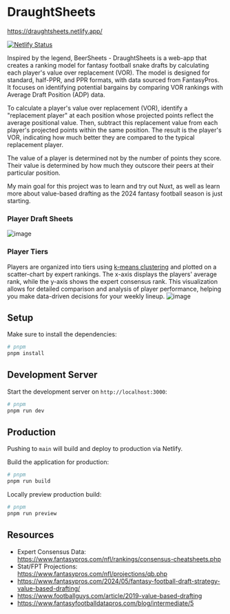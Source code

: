 # DraughtSheets

https://draughtsheets.netlify.app/

[![Netlify Status](https://api.netlify.com/api/v1/badges/9054d569-d4fc-4a12-9ee7-0fc6af861379/deploy-status)](https://app.netlify.com/sites/draughtsheets/deploys)

Inspired by the legend, BeerSheets - DraughtSheets is a web-app that creates a ranking model for fantasy football snake drafts by calculating each player's value over replacement (VOR). The model is designed for standard, half-PPR, and PPR formats, with data sourced from FantasyPros. It focuses on identifying potential bargains by comparing VOR rankings with Average Draft Position (ADP) data.

To calculate a player's value over replacement (VOR), identify a "replacement player" at each position whose projected points reflect the average positional value. Then, subtract this replacement value from each player's projected points within the same position. The result is the player's VOR, indicating how much better they are compared to the typical replacement player.

The value of a player is determined not by the number of points they score. Their value is determined by how much they outscore their peers at their particular position.

My main goal for this project was to learn and try out Nuxt, as well as learn more about value-based drafting as the 2024 fantasy football season is just starting.

### Player Draft Sheets
![image](https://github.com/user-attachments/assets/66818694-facb-4cd7-b141-32d871e2407c)

### Player Tiers
Players are organized into tiers using [k-means clustering](https://en.wikipedia.org/wiki/K-means_clustering) and plotted on a scatter-chart by expert rankings. The x-axis displays the players' average rank, while the y-axis shows the expert consensus rank. This visualization allows for detailed comparison and analysis of player performance, helping you make data-driven decisions for your weekly lineup.
![image](https://github.com/user-attachments/assets/3b05156e-641d-4898-b50b-0dd7e6870f27)

## Setup

Make sure to install the dependencies:

```bash
# pnpm
pnpm install
```

## Development Server

Start the development server on `http://localhost:3000`:

```bash
# pnpm
pnpm run dev
```

## Production

Pushing to `main` will build and deploy to production via Netlify.

Build the application for production:

```bash
# pnpm
pnpm run build
```

Locally preview production build:

```bash
# pnpm
pnpm run preview
```

## Resources
- Expert Consensus Data: https://www.fantasypros.com/nfl/rankings/consensus-cheatsheets.php
- Stat/FPT Projections: https://www.fantasypros.com/nfl/projections/qb.php
- https://www.fantasypros.com/2024/05/fantasy-football-draft-strategy-value-based-drafting/
- https://www.footballguys.com/article/2019-value-based-drafting
- https://www.fantasyfootballdatapros.com/blog/intermediate/5
